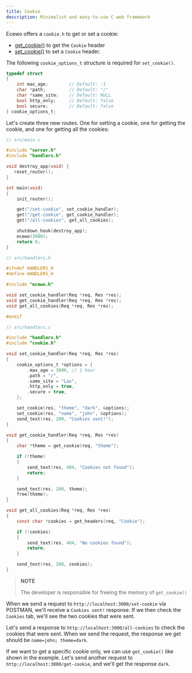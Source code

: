 ```yaml
---
title: Cookie
description: Minimalist and easy-to-use C web framework
---
```


Ecewo offers a `cookie.h` to get or set a cookie:
- [get_cookie()](/api/get_cookie/) to get the `Cookie` header
- [set_cookie()](/api/set_cookie/) to set a `Cookie` header.

The following `cookie_options_t` structure is required for `set_cookie()`.

```c
typedef struct
{
    int max_age;        // Default: -1
    char *path;         // Default: "/"
    char *same_site;    // Default: NULL
    bool http_only;     // Default: false
    bool secure;        // Default: false
} cookie_options_t;
```

Let's create three new routes. One for setting a cookie, one for getting the cookie, and one for getting all the cookies:

```c
// src/main.c

#include "server.h"
#include "handlers.h"

void destroy_app(void) {
   reset_router();
}

int main(void)
{
    init_router();

    get("/set-cookie", set_cookie_handler);
    get("/get-cookie", get_cookie_handler);
    get("/all-cookies", get_all_cookies);

    shutdown_hook(destroy_app);
    ecewo(3000);
    return 0;
}
```

```c
// src/handlers.h

#ifndef HANDLERS_H
#define HANDLERS_H

#include "ecewo.h"

void set_cookie_handler(Req *req, Res *res);
void get_cookie_handler(Req *req, Res *res);
void get_all_cookies(Req *req, Res *res);

#endif
```

```c
// src/handlers.c

#include "handlers.h"
#include "cookie.h"

void set_cookie_handler(Req *req, Res *res)
{
    cookie_options_t *options = {
        .max_age = 3600, // 1 hour
        .path = "/",
        .same_site = "Lax",
        .http_only = true,
        .secure = true,
    };

    set_cookie(res, "theme", "dark", &options);
    set_cookie(res, "name", "john", &options);
    send_text(res, 200, "Cookies sent!");
}

void get_cookie_handler(Req *req, Res *res)
{
    char *theme = get_cookie(req, "theme");

    if (!theme)
    {
        send_text(res, 404, "Cookies not found");
        return;
    }

    send_text(res, 200, theme);
    free(theme);
}

void get_all_cookies(Req *req, Res *res)
{
    const char *cookies = get_headers(req, "Cookie");

    if (!cookies)
    {
        send_text(res, 404, "No cookies found");
        return;
    }

    send_text(res, 200, cookies);
}
```

> **NOTE**
>
> The developer is responsible for freeing the memory of `get_cookie()`

When we send a request to `http://localhost:3000/set-cookie` via POSTMAN, we'll receive a `Cookies sent!` response. If we then check the `Cookies` tab, we'll see the two cookies that were sent.

Let's send a response to `http://localhost:3000/all-cookies` to check the cookies that were sent. When we send the request, the response we get should be `name=john; theme=dark`.

If we want to get a specific cookie only, we can use `get_cookie()` like shown in the example. Let's send another request to `http://localhost:3000/get-cookie`, and we'll get the response `dark`.
